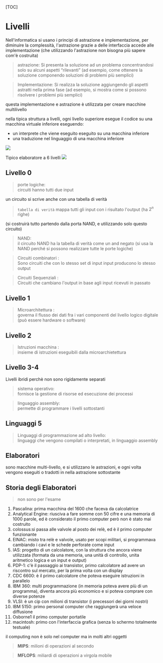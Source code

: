 
[TOC]

# Livelli

Nell'informatica si usano i principi di astrazione e implementazione, per diminuire la complessità, l'astrazione grazie a delle interfaccia accede alle implementazione (che utilizzando l'astrazione non bisogna più sapere com'è costruita)

> astrazione: Si presenta la soluzione ad un problema concentrandosi solo su alcuni aspetti “rilevanti” (ad esempio, come ottenere la soluzione componendo soluzioni di problemi più semplici)

> Implementazione: Si realizza la soluzione aggiungendo gli aspetti astratti nella prima fase (ad esempio, si mostra come si possono risolvere i problemi più semplici)

questa implementazione e astrazione è utilizzata per creare macchine multilivello

nella tipica struttura a livelli, ogni livello superiore esegue il codice su una macchina virtuale inferiore eseguendo:
- un interprete che viene eseguito eseguito su una macchina inferiore
- una traduzione nel linguaggio di una macchina inferiore

![](../img/livellimacchinevirtuali.png)

Tipico elaboratore a 6 livelli 
![](../img/elaboratore6livelli.png)

##  Livello 0


> porte logiche:  
> circuiti hanno tutti due input

un circuito si scrive anche con una tabella di verità

>`tabella di verità` mappa tutti gli input con i risultato l'output (ha $2^n$ righe)

(si costruirà tutto partendo dalla porta NAND, e utilizzando solo questo circuito)

> NAND:   
> il circuito NAND ha la tabella di verità come un and negato
> (si usa la NAND perché si possono realizzare tutte le porte logiche)


> Circuiti combinatori :  
>  Sono circuiti che con lo stesso set di input input  producono lo stesso output

> Circuiti Sequenziali :  
> Circuiti che cambiano l'output in base agli input ricevuti in passato


## Livello 1

>Microarchitettura :  
> governa il flusso dei dati fra i vari componenti del livello logico digitale (può essere hardware o software)

## Livello 2

> Istruzioni macchina :  
> insieme di istruzioni eseguibili dalla microarchietettura

## Livello 3-4 

Livelli ibridi perchè non sono rigidamente separati

> sistema operativo:  
> fornisce la gestione di risorse ed esecuzione dei processi

> linguaggio assembly:  
> permette di programmare i livelli sottostanti

## Linguaggi 5

> Linguaggi di programmazione ad alto livello:  
> linguaggi che vengono compilati o interpretati, in linguaggio assembly

## Elaboratori

sono macchine multi-livello, e si utilizzano le astrazioni, e ogni volta vengono eseguiti o tradotti in nella astrazione sottostante 


## Storia degli Elaboratori

> non sono per l'esame

1. Pascalina: prima macchina del 1600 che faceva da calcolatrice
2. Analytical Engine: riusciva a fare somme con 50 cifre e una memoria di 1000 parole, ed è considerato il primo computer però non è stato mai costruito
3. colossus:si passa alle valvole al posto dei relè, ed è il primo computer funzionante
4. EINAC: misto tra relè e valvole, usato per scopi militari, si programmava cambiando i cavi e le schede perforate come input
5. IAS: progetto di un calcolatore, con la struttura che ancora viene utilizzata (formata da una memoria, una unità di controllo, unita aritmetico logica  e un input e output)
6. PDP-1: c'è il passaggio ai transistor, primo calcolatore ad avere un riscontro sul mercato, per la prima volta con un display
7. CDC 6600: è il primo calcolatore che poteva eseguire istruzioni in parallelo
8. IBM 360: multi programmazione (in memoria poteva avere più di un programma), diventa ancora più economico e si poteva comprare con diverse potenze
9. VLSI: è un cip con milioni di transistor (i precessori dei giorni nostri)
10. IBM 5150: primo personal computer che raggiungerà una veloce diffusione
11. Osborne1 il primo computer portatile
12. macintosh: primo con l'interfaccia grafica (senza lo schermo totalmente testuale)

il computing non è solo nel computer ma in molti altri oggetti

>**MIPS**: milioni di operazioni al secondo

>**MFLOPS**: miliardi di operazioni a virgola mobile
